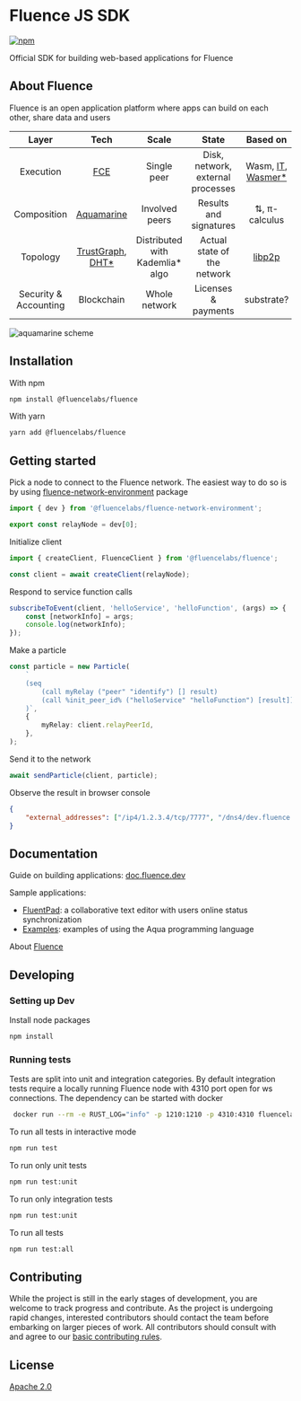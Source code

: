 # Fluence JS SDK

[![npm](https://img.shields.io/npm/v/@fluencelabs/fluence)](https://www.npmjs.com/package/@fluencelabs/fluence)

Official SDK for building web-based applications for Fluence

## About Fluence

Fluence is an open application platform where apps can build on each other, share data and users

|         Layer         |                                                               Tech                                                                |              Scale               |               State               |                                                   Based on                                                    |
| :-------------------: | :-------------------------------------------------------------------------------------------------------------------------------: | :------------------------------: | :-------------------------------: | :-----------------------------------------------------------------------------------------------------------: |
|       Execution       |                                             [FCE](https://github.com/fluencelabs/fce)                                             |           Single peer            | Disk, network, external processes | Wasm, [IT](https://github.com/fluencelabs/interface-types), [Wasmer\*](https://github.com/fluencelabs/wasmer) |
|      Composition      |                                      [Aquamarine](https://github.com/fluencelabs/aquamarine)                                      |          Involved peers          |      Results and signatures       |                                                 ⇅, π-calculus                                                 |
|       Topology        | [TrustGraph](https://github.com/fluencelabs/fluence/tree/master/trust-graph), [DHT\*](https://github.com/fluencelabs/rust-libp2p) | Distributed with Kademlia\* algo |    Actual state of the network    |                                [libp2p](https://github.com/libp2p/rust-libp2p)                                |
| Security & Accounting |                                                            Blockchain                                                             |          Whole network           |        Licenses & payments        |                                                  substrate?                                                   |

<img alt="aquamarine scheme" align="center" src="doc/stack.png"/>

## Installation

With npm

```bash
npm install @fluencelabs/fluence
```

With yarn

```bash
yarn add @fluencelabs/fluence
```

## Getting started

Pick a node to connect to the Fluence network. The easiest way to do so is by using [fluence-network-environment](https://github.com/fluencelabs/fluence-network-environment) package

```typescript
import { dev } from '@fluencelabs/fluence-network-environment';

export const relayNode = dev[0];
```

Initialize client

```typescript
import { createClient, FluenceClient } from '@fluencelabs/fluence';

const client = await createClient(relayNode);
```

Respond to service function calls

```typescript
subscribeToEvent(client, 'helloService', 'helloFunction', (args) => {
    const [networkInfo] = args;
    console.log(networkInfo);
});
```

Make a particle

```typescript
const particle = new Particle(
    `
    (seq
        (call myRelay ("peer" "identify") [] result)
        (call %init_peer_id% ("helloService" "helloFunction") [result])
    )`,
    {
        myRelay: client.relayPeerId,
    },
);
```

Send it to the network

```typescript
await sendParticle(client, particle);
```

Observe the result in browser console

```json
{
    "external_addresses": ["/ip4/1.2.3.4/tcp/7777", "/dns4/dev.fluence.dev/tcp/19002"]
}
```

## Documentation

Guide on building applications: [doc.fluence.dev](https://doc.fluence.dev/docs/tutorials_tutorials/building-a-frontend-with-js-sdk)

Sample applications:

-   [FluentPad](https://github.com/fluencelabs/fluent-pad): a collaborative text editor with users online status synchronization
-   [Examples](https://github.com/fluencelabs/aqua-demo): examples of using the Aqua programming language

About [Fluence](https://fluence.network/)

## Developing

### Setting up Dev

Install node packages

```bash
npm install
```

### Running tests

Tests are split into unit and integration categories. By default integration tests require a locally running Fluence node with 4310 port open for ws connections. The dependency can be started with docker

```bash
 docker run --rm -e RUST_LOG="info" -p 1210:1210 -p 4310:4310 fluencelabs/fluence:freeze -t 1210 -w 4310 -k gKdiCSUr1TFGFEgu2t8Ch1XEUsrN5A2UfBLjSZvfci9SPR3NvZpACfcpPGC3eY4zma1pk7UvYv5zb1VjvPHwCjj
```

To run all tests in interactive mode

```bash
npm run test
```

To run only unit tests

```bash
npm run test:unit
```

To run only integration tests

```bash
npm run test:unit
```

To run all tests

```bash
npm run test:all
```

## Contributing

While the project is still in the early stages of development, you are welcome to track progress and contribute. As the project is undergoing rapid changes, interested contributors should contact the team before embarking on larger pieces of work. All contributors should consult with and agree to our [basic contributing rules](CONTRIBUTING.md).

## License

[Apache 2.0](LICENSE)
